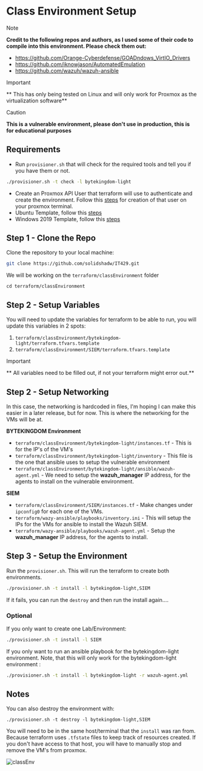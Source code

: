 
# Class Environment Setup

> [!NOTE]
> **Credit to the following repos and authors, as I used some of their code to compile into this environment. Please check them out:**
> - https://github.com/Orange-Cyberdefense/GOADndows_VirtIO_Drivers
> - https://github.com/iknowjason/AutomatedEmulation
> - https://github.com/wazuh/wazuh-ansible

> [!Important]
> ** This has only being tested on Linux and will only work for Proxmox as the virtualization software**

> [!Caution]
> **This is a vulnerable environment, please don't use in production, this is for educational purposes**

## Requirements

- Run `provisioner.sh` that will check for the required tools and tell you if you have them or not.
```bash
./provisioner.sh -t check -l bytekingdom-light
```

- Create an Proxmox API User that terraform will use to authenticate and create the environment. Follow this [steps](https://github.com/solidshadw/IT429/blob/main/Setup-Terraform-User.md) for creation of that user on your proxmox terminal.
- Ubuntu Template, follow this [steps](https://github.com/solidshadw/IT429/blob/main/Manual-Approach-Creating-Linux-Templates.md)
- Windows 2019 Template, follow this [steps](https://github.com/solidshadw/IT429/tree/main/packer/proxmox)


## Step 1 - Clone the Repo

Clone the repository to your local machine:
```bash
git clone https://github.com/solidshadw/IT429.git
```

We will be working on the `terraform/classEnvironment` folder

```
cd terraform/classEnvironment
```

## Step 2 -  Setup Variables

You will need to update the variables for terraform to be able to run, you will update this variables in 2 spots:
1. `terraform/classEnvironment/bytekingdom-light/terraform.tfvars.template`
2. `terraform/classEnvironment/SIEM/terraform.tfvars.template`

> [!Important]
> ** All variables need to be filled out, if not your terraform might error out.**

## Step 2 -  Setup Networking

In this case, the networking is hardcoded in files, I'm hoping I can make this easier in a later release, but for now. This is where the networking for the VMs will be at. 

**BYTEKINGDOM Environment**

- `terraform/classEnvironment/bytekingdom-light/instances.tf` - This is for the IP's of the VM's
- `terraform/classEnvironment/bytekingdom-light/inventory` - This file is the one that ansible uses to setup the vulnerable environment
- `terraform/classEnvironment/bytekingdom-light/ansible/wazuh-agent.yml` - We need to setup the **wazuh_manager** IP address, for the agents to install on the vulnerable environment.

**SIEM**
- `terraform/classEnvironment/SIEM/instances.tf` - Make changes under `ipconfig0` for each one of the VMs.
- `terraform/wazy-ansible/playbooks/inventory.ini` - This will setup the IPs for the VMs for ansible to install the Wazuh SIEM.
- `terraform/wazy-ansible/playbooks/wazuh-agent.yml` - Setup the **wazuh_manager** IP address, for the agents to install.

## Step 3 -  Setup the Environment

Run the `provisioner.sh`. This will run the terraform to create both environments. 
```bash
./provisioner.sh -t install -l bytekingdom-light,SIEM
```

If it fails, you can run the `destroy` and then run the install again....

### Optional

If you only want to create one Lab/Environment: 
```bash
./provisioner.sh -t install -l SIEM
```

If you only want to run an ansible playbook for the bytekingdom-light environment. Note, that this will only work for the bytekingdom-light environment : 
```bash
./provisioner.sh -t install -l bytekingdom-light -r wazuh-agent.yml
```


## Notes

You can also destroy the environment with:
```
./provisioner.sh -t destroy -l bytekingdom-light,SIEM
```
You will need to be in the same host/terminal that the `install` was ran from. Because terraform uses `.tfstate` files to keep track of resources created.
If you don't have access to that host, you will have to manually stop and remove the VM's from proxmox.

![classEnv](https://github.com/user-attachments/assets/f777c992-744e-4bac-8b45-ab63c5dbdfad)

